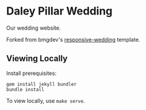 # Daley Pillar Wedding

Our wedding website.

Forked from bmgdev's
<a href="https://github.com/bmgdev/responsive-wedding">responsive-wedding</a>
template.

## Viewing Locally

Install prerequisites:

    gem install jekyll bundler
    bundle install

To view locally, use `make serve`.
